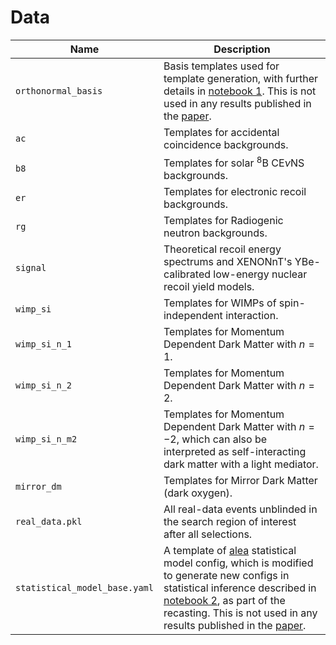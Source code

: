 # Data

| Name               | Description                           |
|--------------------|---------------------------------------|
| `orthonormal_basis`           | Basis templates used for template generation, with further details in [notebook 1](https://github.com/XENONnT/light_wimp_data_release/tree/master/notebooks). This is not used in any results published in the [paper](https://arxiv.org/abs/2409.17868).   |
| `ac`           | Templates for accidental coincidence backgrounds.   |
| `b8`           | Templates for solar $^8\mathrm{B}$ $\mathrm{CE}\nu\mathrm{NS}$ backgrounds.     |
| `er`           | Templates for electronic recoil backgrounds.     |
| `rg`           | Templates for Radiogenic neutron backgrounds.     |
| `signal`           | Theoretical recoil energy spectrums and XENONnT's YBe-calibrated low-energy nuclear recoil yield models. |
| `wimp_si` | Templates for WIMPs of spin-independent interaction. |
| `wimp_si_n_1` | Templates for Momentum Dependent Dark Matter with $n=1$. |
| `wimp_si_n_2` | Templates for Momentum Dependent Dark Matter with $n=2$. |
| `wimp_si_n_m2` | Templates for Momentum Dependent Dark Matter with $n=-2$, which can also be interpreted as self-interacting dark matter with a light mediator. |
| `mirror_dm`           | Templates for Mirror Dark Matter (dark oxygen).     |
| `real_data.pkl` | All real-data events unblinded in the search region of interest after all selections. |
| `statistical_model_base.yaml` | A template of [alea](https://github.com/XENONnT/alea) statistical model config, which is modified to generate new configs in statistical inference described in [notebook 2](https://github.com/XENONnT/light_wimp_data_release/tree/master/notebooks), as part of the recasting. This is not used in any results published in the [paper](https://arxiv.org/abs/2409.17868). |




